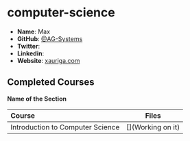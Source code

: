 # computer-science

- **Name**: Max
- **GitHub**: [@AG-Systems]()
- **Twitter**: []()
- **Linkedin**: []()
- **Website**: [xauriga.com]()

## Completed Courses

**Name of the Section**

Course|Files
:--|:--:
Introduction to Computer Science | [](Working on it)
